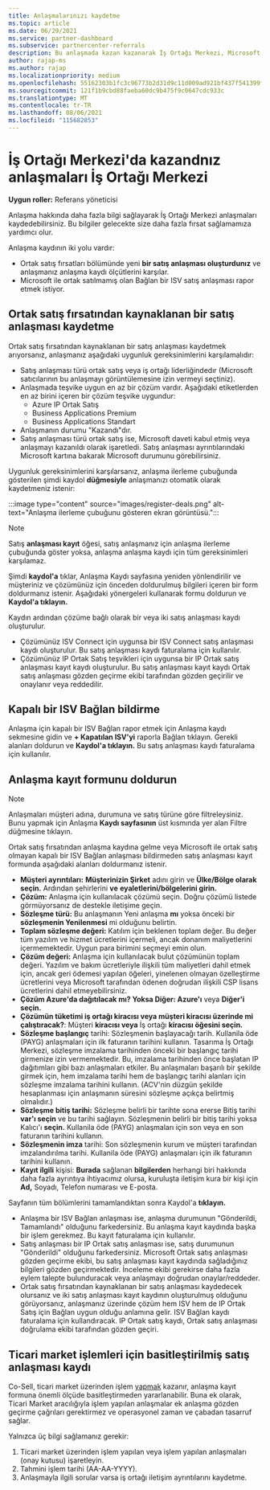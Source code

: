 ```yaml
---
title: Anlaşmalarınızı kaydetme
ms.topic: article
ms.date: 06/29/2021
ms.service: partner-dashboard
ms.subservice: partnercenter-referrals
description: Bu anlaşmada kazan kazanarak İş Ortağı Merkezi, Microsoft'un gelecekte size daha fazla fırsat sağlamanıza yardımcı olur.
author: rajap-ms
ms.author: rajap
ms.localizationpriority: medium
ms.openlocfilehash: 55162303b1fc3c96773b2d31d9c11d009ad921bf437f541399f1156676a6fa0b
ms.sourcegitcommit: 121f1b9cbd88faeba60dc9b475f9c0647cdc933c
ms.translationtype: MT
ms.contentlocale: tr-TR
ms.lasthandoff: 08/06/2021
ms.locfileid: "115682853"
---
```

# <a name="register-deals-youve-won-in-partner-center"></a>İş Ortağı Merkezi'da kazandnız anlaşmaları İş Ortağı Merkezi

**Uygun roller:** Referans yöneticisi

Anlaşma hakkında daha fazla bilgi sağlayarak İş Ortağı Merkezi anlaşmaları kaydedebilirsiniz. Bu bilgiler gelecekte size daha fazla fırsat sağlamamıza yardımcı olur.

Anlaşma kaydının iki yolu vardır:

- Ortak satış fırsatları bölümünde yeni **bir satış anlaşması oluşturdunız** ve anlaşmanız anlaşma kaydı ölçütlerini karşılar.
- Microsoft ile ortak satılmamış olan Bağlan bir ISV satış anlaşması rapor etmek istiyor.

## <a name="register-a-deal-originating-from-a-co-sell-opportunity"></a>Ortak satış fırsatından kaynaklanan bir satış anlaşması kaydetme

Ortak satış fırsatından kaynaklanan bir satış anlaşması kaydetmek arıyorsanız, anlaşmanız aşağıdaki uygunluk gereksinimlerini karşılamalıdır:

- Satış anlaşması türü ortak satış veya iş ortağı liderliğindedır (Microsoft satıcılarının bu anlaşmayı görüntülemesine izin vermeyi seçtiniz).
- Anlaşmada teşvike uygun en az bir çözüm vardır. Aşağıdaki etiketlerden en az birini içeren bir çözüm teşvike uygundur:
  - Azure IP Ortak Satış
  - Business Applications Premium
  - Business Applications Standart
- Anlaşmanın durumu "Kazandı"dır.
- Satış anlaşması türü ortak satış ise, Microsoft daveti kabul etmiş veya anlaşmayı kazanıldı olarak işaretledi. Satış anlaşması ayrıntılarındaki Microsoft kartına bakarak Microsoft durumunu görebilirsiniz.

Uygunluk gereksinimlerini karşılarsanız, anlaşma ilerleme çubuğunda gösterilen şimdi kaydol **düğmesiyle** anlaşmanızı otomatik olarak kaydetmeniz istenir:

:::image type="content" source="images/register-deals.png" alt-text="Anlaşma ilerleme çubuğunu gösteren ekran görüntüsü.":::

> [!NOTE]
> Satış **anlaşması kayıt** öğesi, satış anlaşmanız için anlaşma ilerleme çubuğunda göster yoksa, anlaşma anlaşma kaydı için tüm gereksinimleri karşılamaz.

Şimdi **kaydol'a** tıklar, Anlaşma Kaydı sayfasına yeniden yönlendirilir ve müşteriniz ve çözümünüz için önceden doldurulmuş bilgileri içeren bir form doldurmanız istenir. Aşağıdaki yönergeleri kullanarak formu doldurun ve **Kaydol'a tıklayın.**

Kaydın ardından çözüme bağlı olarak bir veya iki satış anlaşması kaydı oluşturulur.

- Çözümünüz ISV Connect için uygunsa bir ISV Connect satış anlaşması kaydı oluşturulur. Bu satış anlaşması kaydı faturalama için kullanılır.
- Çözümünüz IP Ortak Satış teşvikleri için uygunsa bir IP Ortak satış anlaşması kayıt kaydı oluşturulur. Bu satış anlaşması kayıt kaydı Ortak satış anlaşması gözden geçirme ekibi tarafından gözden geçirilir ve onaylanır veya reddedilir.

## <a name="report-a-closed-isv-connect-deal"></a>Kapalı bir ISV Bağlan bildirme

Anlaşma için kapalı bir ISV Bağlan rapor  etmek için Anlaşma kaydı sekmesine gidin ve **+ Kapatılan ISV'yi** raporla Bağlan tıklayın. Gerekli alanları doldurun ve **Kaydol'a tıklayın.** Bu satış anlaşması kaydı faturalama için kullanılır.

## <a name="fill-out-the-deal-registration-form"></a>Anlaşma kayıt formunu doldurun

> [!NOTE]
> Anlaşmaları müşteri adına, durumuna ve satış türüne göre filtreleysiniz. Bunu yapmak için Anlaşma **Kaydı sayfasının** üst kısmında yer alan Filtre düğmesine tıklayın.

Ortak satış fırsatından anlaşma kaydına gelme veya Microsoft ile ortak satış olmayan kapalı bir ISV Bağlan anlaşması bildirmeden satış anlaşması kayıt formunda aşağıdaki alanları doldurmanız istenir.

- **Müşteri ayrıntıları:** **Müşterinizin Şirket** adını girin ve **Ülke/Bölge olarak seçin.** Ardından şehirlerini **ve** **eyaletlerini/bölgelerini girin.**
- **Çözüm:** Anlaşma için kullanılacak çözümü seçin. Doğru çözümü listede görmüyorsanız de destekle iletişime geçin.
- **Sözleşme türü:** Bu anlaşmanın Yeni anlaşma **mı** yoksa önceki bir **sözleşmenin Yenilenmesi** mi olduğunu belirtin.
- **Toplam sözleşme değeri:** Katılım için beklenen toplam değer. Bu değer tüm yazılım ve hizmet ücretlerini içermeli, ancak donanım maliyetlerini içermemektedir. Uygun para birimini seçmeyi emin olun.
- **Çözüm değeri:** Anlaşma için kullanılacak bulut çözümünün toplam değeri. Yazılım ve bakım ücretleriyle ilişkili tüm maliyetleri dahil etmek için, ancak geri ödemesi yapılan öğeleri, yinelenen olmayan özelleştirme ücretlerini veya Microsoft tarafından ödenen doğrudan ilişkili CSP lisans ücretlerini dahil etmeyebilirsiniz.
- **Çözüm Azure'da dağıtılacak mı? Yoksa Diğer: Azure'ı** veya **Diğer'i** **seçin.**
- **Çözümün tüketimi iş ortağı kiracısı veya müşteri kiracısı üzerinde mi çalıştıracak?**: Müşteri **kiracısı veya** İş ortağı **kiracısı öğesini seçin.**
- **Sözleşme başlangıç** tarihi: Sözleşmenin başlayacağı tarih. Kullanila öde (PAYG) anlaşmaları için ilk faturanın tarihini kullanın. Tasarıma İş Ortağı Merkezi, sözleşme imzalama tarihinden önceki bir başlangıç tarihi girmenize izin vermemektedir. Bu, imzalama tarihinden önce başlatan IP dağıtımları gibi bazı anlaşmaları etkiler. Bu anlaşmaları başarılı bir şekilde girmek için,  hem imzalama tarihi hem de başlangıç tarihi alanları için sözleşme imzalama tarihini kullanın. (ACV'nin düzgün şekilde hesaplanması için anlaşmanın süresini sözleşme açıkça belirtmiş olmalıdır.)
- **Sözleşme bitiş tarihi:** Sözleşme belirli bir tarihte sona ererse Bitiş tarihi **var'ı seçin** ve bu tarihi sağlayın. Sözleşmenin belirli bir bitiş tarihi yoksa Kalıcı'ı **seçin.** Kullanila öde (PAYG) anlaşmaları için son veya en son faturanın tarihini kullanın.
- **Sözleşmenin imza** tarihi: Son sözleşmenin kurum ve müşteri tarafından imzalandırılma tarihi. Kullanila öde (PAYG) anlaşmaları için ilk faturanın tarihini kullanın.
- **Kayıt ilgili** kişisi: **Burada** sağlanan **bilgilerden** herhangi  biri hakkında daha fazla ayrıntıya ihtiyacımız olursa, kuruluşta iletişim kura bir kişi için **Ad,** Soyadı, Telefon numarası ve E-posta.

Sayfanın tüm bölümlerini tamamlandıktan sonra Kaydol'a **tıklayın.**

- Anlaşma bir ISV Bağlan anlaşması ise, anlaşma durumunun "Gönderildi, Tamamlandı" olduğunu farkedersiniz. Bu anlaşma kayıt kaydında başka bir işlem gerekmez. Bu kayıt faturalama için kullanılır.
- Satış anlaşması bir IP Ortak satış anlaşması ise, satış durumunun "Gönderildi" olduğunu farkedersiniz. Microsoft Ortak satış anlaşması gözden geçirme ekibi, bu satış anlaşması kayıt kaydında sağladığınız bilgileri gözden geçirmektedir. İnceleme ekibi gerekirse daha fazla eylem talepte bulunduracak veya anlaşmayı doğrudan onaylar/reddeder.
- Ortak satış fırsatından kaynaklanan bir satış anlaşması kaydedecek olursanız ve iki satış anlaşması kayıt kaydının oluşturulmuş olduğunu görüyorsanız, anlaşmanız üzerinde çözüm hem ISV hem de IP Ortak Satış için Bağlan uygun olduğu anlamına gelir. ISV Bağlan kaydı faturalama için kullandıracak. IP Ortak satış kaydı, Ortak satış anlaşması doğrulama ekibi tarafından gözden geçiri.

## <a name="simplified-deal-registration-for-commercial-marketplace-transactions"></a>Ticari market işlemleri için basitleştirilmiş satış anlaşması kaydı

Co-Sell, ticari market üzerinden işlem [yapmak](/azure/marketplace/) kazanır, anlaşma kayıt formuna önemli ölçüde basitleştirmeden yararlanabilir.  Buna ek olarak, Ticari Market aracılığıyla işlem yapılan anlaşmalar ek anlaşma gözden geçirme çağrıları gerektirmez ve operasyonel zaman ve çabadan tasarruf sağlar.

Yalnızca üç bilgi sağlamanız gerekir:

1. Ticari market üzerinden işlem yapılan veya işlem yapılan anlaşmaları (onay kutusu) işaretleyin.
2. Tahmini işlem tarihi (AA-AA-YYYY).
3. Anlaşmayla ilgili sorular varsa iş ortağı iletişim ayrıntılarını kaydetme.
